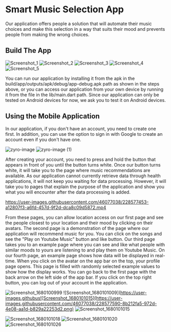 # Smart Music Selection App

Our application offers people a solution that will automate their music choices and make this selection in a way that suits their mood and prevents people from making the wrong choices.

## Build The App

![Screenshot_1](https://user-images.githubusercontent.com/46077038/228569210-a6b46d7a-bb8e-4126-9bbe-1ba712d1c134.png) 
![Screenshot_2](https://user-images.githubusercontent.com/46077038/228569224-b5435fd9-c884-4f56-a933-9fbe4e577da9.png)
![Screenshot_3](https://user-images.githubusercontent.com/46077038/228569241-e252462d-eaca-4a00-9c2e-5c09597549b0.png)
![Screenshot_4](https://user-images.githubusercontent.com/46077038/228569279-bb03101f-6f02-4d22-b26d-20743d37c8fe.png)
![Screenshot_5](https://user-images.githubusercontent.com/46077038/228569314-2a14d9dd-49d6-475b-bca2-601d358fcbea.png)

You can run our application by installing it from the apk in the build/app/outputs/apk/debug/app-debug.apk path as shown in the steps above, or you can access our application from your own device by running it from the file in the lib/main.dart path. Since our application can only be tested on Android devices for now, we ask you to test it on Android devices.

## Using the Mobile Application

In our application, if you don't have an account, you need to create one first. In addition, you can use the option to sign in with Google to create an account even if you don't have one.

![zyro-image](https://user-images.githubusercontent.com/46077038/228580924-600f6f12-4d57-47e9-a56f-b7612b0a4d53.png)
![zyro-image (1)](https://user-images.githubusercontent.com/46077038/228581043-9228bed9-e9b0-405e-bf99-ec4c1552271c.png)

After creating your account, you need to press and hold the button that appears in front of you until the button turns white. Once our button turns white, it will take you to the page where music recommendations are available. As our application cannot currently retrieve data through health applications, it will not keep you waiting for data processing. However, it will take you to pages that explain the purpose of the application and show you what you will encounter after the data processing is added. 

https://user-images.githubusercontent.com/46077038/228577453-a12807f3-a6fd-457d-9f2d-dca8c09d5872.mp4

From these pages, you can allow location access on our first page and see the people closest to your location and their mood by clicking on their avatars. The second page is a demonstration of the page where our application will recommend music for you. You can click on the songs and see the "Play on Youtube Music" button and like button. Our third page takes you to an example page where you can see and like what people with similar moods to yours are listening to and play them on Youtube Music. On our fourth page, an example page shows how data will be displayed in real-time. When you click on the avatar on the app bar on the top, your profile page opens. This page is filled with randomly selected example values to show how the display works. You can go back to the first page with the back arrow on the left side of the app bar. If you click on the top right button, you can log out of your account in the application.

![Screenshot_1680100999](https://user-images.githubusercontent.com/46077038/228577536-b620b238-6721-44e2-aa6c-4338f57e5a77.png)
![Screenshot_1680101009](https://user-images.githubus![Screenshot_1680101015](https://user-images.githubusercontent.com/46077038/228577590-8b212fa5-972d-4e08-aa1d-b829a22253d2.png)
![Screenshot_1680101015](https://user-images.githubusercontent.com/46077038/228577831-b8e26938-05f5-4de6-80a4-d0b2b3b56b13.png)

![Screenshot_1680101018](https://user-images.githubusercontent.com/46077038/228577709-e1d88e1f-23a5-41ad-88e6-74647e6ac06b.png)
![Screenshot_1680101020](https://user-images.githubusercontent.com/46077038/228577734-e71ae945-fbae-4152-bf6f-96b44c74647f.png)
![Screenshot_1680101026](https://user-images.githubusercontent.com/46077038/228577748-71b254a3-ba71-4060-95b5-7fd72a99d319.png)
